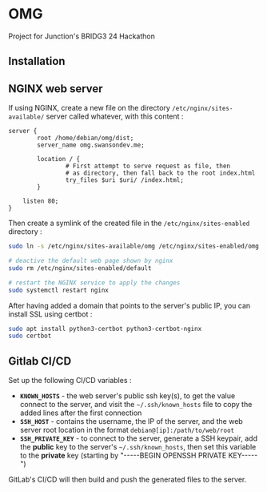 # OMG

Project for Junction's BRIDG3 24 Hackathon

## Installation

## NGINX web server

If using NGINX, create a new file on the directory `/etc/nginx/sites-available/` server called whatever, with this content :

```nginx
server {
        root /home/debian/omg/dist;
        server_name omg.swansondev.me;

        location / {
                # First attempt to serve request as file, then
                # as directory, then fall back to the root index.html
                try_files $uri $uri/ /index.html;
        }

    listen 80;
}
```

Then create a symlink of the created file in the `/etc/nginx/sites-enabled` directory :

```bash
sudo ln -s /etc/nginx/sites-available/omg /etc/nginx/sites-enabled/omg

# deactive the default web page shown by nginx
sudo rm /etc/nginx/sites-enabled/default

# restart the NGINX service to apply the changes
sudo systemctl restart nginx
```

After having added a domain that points to the server's public IP, you can install SSL using certbot :

```bash
sudo apt install python3-certbot python3-certbot-nginx
sudo certbot
```

## Gitlab CI/CD

Set up the following CI/CD variables :
- **`KNOWN_HOSTS`** - the web server's public ssh key(s), to get the value connect to the server, and visit the `~/.ssh/known_hosts` file to copy the added lines after the first connection
- **`SSH_HOST`** - contains the username, the IP of the server, and the web server root location in the format `debian@[ip]:/path/to/web/root`
- **`SSH_PRIVATE_KEY`** - to connect to the server, generate a SSH keypair, add the **public** key to the server's `~/.ssh/known_hosts`, then set this variable to the **private** key (starting by "-----BEGIN OPENSSH PRIVATE KEY-----")

GitLab's CI/CD will then build and push the generated files to the server.
